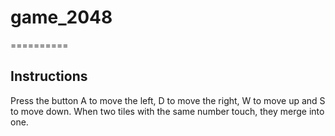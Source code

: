 # game_2048
==========

Instructions
------------

Press the button A to move the left, D to move the right, W to move up and S to move down.
When two tiles with the same number touch, they merge into one.

